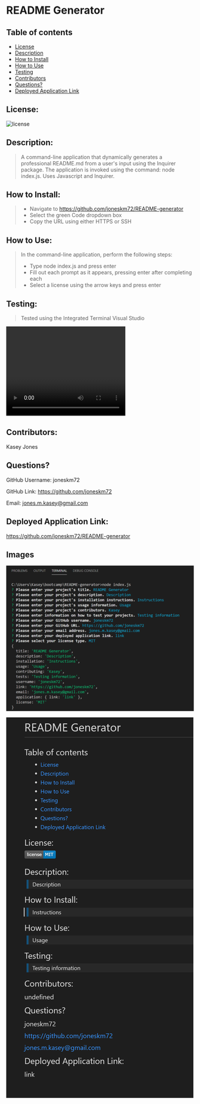# README Generator

## Table of contents
  * [License](#license)
  * [Description](#description)
  * [How to Install](#installation)
  * [How to Use](#usage)
  * [Testing](#testing)
  * [Contributors](#contributors)
  * [Questions?](#questions)
  * [Deployed Application Link](#application-link)

## License:

![license](https://img.shields.io/badge/license-MIT-blue.svg)

## Description:

>A command-line application that dynamically generates a professional README.md from a user's input using the Inquirer package. The application is invoked using the command: node index.js. Uses Javascript and Inquirer.

## How to Install:

>* Navigate to https://github.com/joneskm72/README-generator
>* Select the green Code dropdown box
>* Copy the URL using either HTTPS or SSH

## How to Use:
> In the command-line application, perform the following steps:
  >* Type node index.js and press enter
  >* Fill out each prompt as it appears, pressing enter after completing each
  >* Select a license using the arrow keys and press enter

## Testing:

> Tested using the Integrated Terminal Visual Studio

<video width="320" height="240" controls>
  <source src="images/index.js-README-generator.mp4" type="video/mp4">
</video>

## Contributors:

Kasey Jones

## Questions?

GitHub Username: joneskm72

GitHub Link: https://github.com/joneskm72

Email: jones.m.kasey@gmail.com

## Deployed Application Link:

https://github.com/joneskm72/README-generator

## Images

![alt text](images/terminal-information.png)

![alt text](images/README-image.png)

